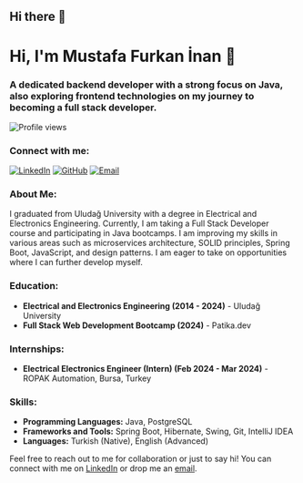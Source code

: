 ## Hi there 👋
# Hi, I'm Mustafa Furkan İnan 👋

### A dedicated backend developer with a strong focus on Java, also exploring frontend technologies on my journey to becoming a full stack developer.

![Profile views](https://gpvc.arturio.dev/mufinan)

### Connect with me:
[![LinkedIn](https://img.shields.io/badge/LinkedIn-Connect-blue)](https://www.linkedin.com/in/mustafa-furkan-İnan) [![GitHub](https://img.shields.io/badge/GitHub-Follow-black)](https://github.com/mufinan) [![Email](https://img.shields.io/badge/Email-Contact-red)](mailto:mufinan@gmail.com)

### About Me:

I graduated from Uludağ University with a degree in Electrical and Electronics Engineering. Currently, I am taking a Full Stack Developer course and participating in Java bootcamps. I am improving my skills in various areas such as microservices architecture, SOLID principles, Spring Boot, JavaScript, and design patterns. I am eager to take on opportunities where I can further develop myself.

### Education:
- **Electrical and Electronics Engineering (2014 - 2024)** - Uludağ University
- **Full Stack Web Development Bootcamp (2024)** - Patika.dev

### Internships:
- **Electrical Electronics Engineer (Intern) (Feb 2024 - Mar 2024)** - ROPAK Automation, Bursa, Turkey


### Skills:
- **Programming Languages:** Java, PostgreSQL
- **Frameworks and Tools:** Spring Boot, Hibernate, Swing, Git, IntelliJ IDEA
- **Languages:** Turkish (Native), English (Advanced)


Feel free to reach out to me for collaboration or just to say hi! You can connect with me on [LinkedIn](https://www.linkedin.com/in/mustafa-furkan-İnan) or drop me an [email](mailto:mufinan@gmail.com).
